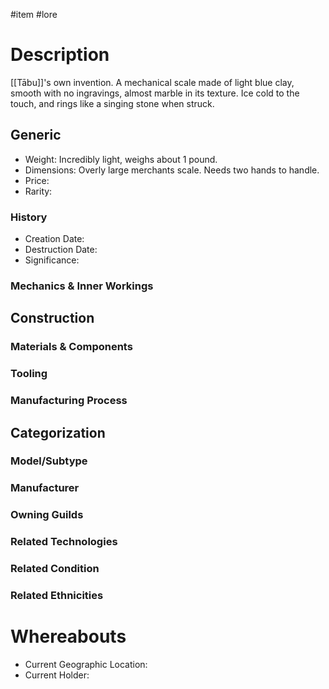 #item #lore 
# Description
[[Tābu]]'s own invention. A mechanical scale made of light blue clay, smooth with no ingravings, almost marble in its texture.
Ice cold to the touch, and rings like a singing stone when struck.

## Generic
- Weight: Incredibly light, weighs about 1 pound.
- Dimensions: Overly large merchants scale. Needs two hands to handle.
- Price:
- Rarity:

### History
- Creation Date:
- Destruction Date:
- Significance:

### Mechanics & Inner Workings

## Construction
### Materials & Components

### Tooling

### Manufacturing Process

## Categorization
### Model/Subtype

### Manufacturer

### Owning Guilds

### Related Technologies

### Related Condition

### Related Ethnicities

# Whereabouts
- Current Geographic Location:
- Current Holder: